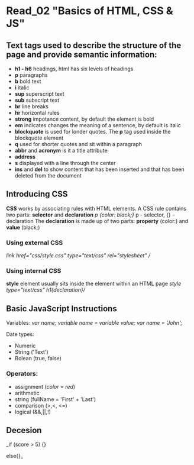 # Read_02 "Basics of HTML, CSS & JS"

## Text tags used to describe the structure of the page and provide semantic information:

* **h1 - h6** headings, html has six levels of headings
* **p** paragraphs
* **b** bold text 
* **i** italic
* **sup** superscript text 
* **sub** subscript text
* **br** line breaks
* **hr** horizontal rules
* **strong** impotance content, by default the element is bold
* **em** indicates changes the meaning of a sentence, by default is italic
* **blockquote** is used for londer quotes. The **p** tag used inside the blockquote element
* **q** used for shorter quotes and sit within a paragraph
* **abbr** and **acronym** is it a title attribute
* **address** 
* **s** displayed with a line through the center
* **ins** and **del** to show content that has been inserted and that has been deleted from the document
  
## Introducing CSS

**CSS** works by associating rules with HTML elements.
A CSS rule contains two parts: **selector** and **declaration**
_p {color: black;}_
p - selector,  {} - declaration
The **declaration** is made up of two parts: **property** (color:) and **value** (black;)

### Using external CSS

_link href="css/style.css" type="text/css" rel="stylesheet" /_

### Using internal CSS
 
**style** element usually sits inside the <head> element within an HTML page
  _style type="text/css"  h1{declaration}/_
  
  ## Basic JavaScript Instructions
  
  Variables: _var name;_
             _variable name = variable value;_
             _var name = 'John';_
  
  Date types:
  * Numeric
  * String ('Text')
  * Bolean (true, false)
  
  ### Operators:
  
  * assignment (_color = red_)
  * arithmetic
  * string (fullName = 'First' + 'Last')
  * comparison (>,<, <=)
  * logical (&&,||,!)
  
  ## Decesion
  
  _if (score > 5) {}
  
   else{}_
   

   
  
  
  
  



